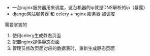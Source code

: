 - 一台nginx服务器用来调度，这台机器的ip就是DNS解析的ip（暴露）
- django网站服务器 和 celery + nginx 服务器 被调度



需要掌握的

1. 使用celery生成静态页面
2. 配置nginx提供静态页面
3. 管理员修改页面对应的数据表时，重新生成静态页面

